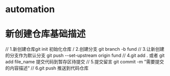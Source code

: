 # automation
# 新创建仓库基础描述
// 1.新创建仓库git init 初始化仓库
/  2.创建分支 git branch -b fund
// 3.让新创建的分支作为默认分支 git push --set-upstream origin fund
// 4.git add .  或者 git add file_name 提交代码到暂存区待提交
// 5.提交留言 git commit -m ”需要提交的内容描述“
// 6.git push 推送到代码仓库
